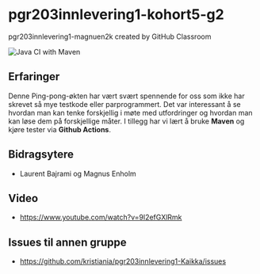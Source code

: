 # pgr203innlevering1-kohort5-g2
pgr203innlevering1-magnuen2k created by GitHub Classroom

![Java CI with Maven](https://github.com/kristiania/pgr203innlevering1-kohort5-g2/workflows/Java%20CI%20with%20Maven/badge.svg)


## Erfaringer
Denne Ping-pong-økten har vært svært spennende for oss som ikke har skrevet så mye testkode eller parprogrammert. Det var interessant å se hvordan man kan tenke forskjellig i møte med utfordringer og hvordan man kan løse dem på forskjellige måter. I tillegg har vi lært å bruke **Maven** og kjøre tester via **Github Actions**.    


## Bidragsytere

- Laurent Bajrami og Magnus Enholm

## Video

- https://www.youtube.com/watch?v=9l2efGXlRmk

## Issues til annen gruppe

- https://github.com/kristiania/pgr203innlevering1-Kaikka/issues
